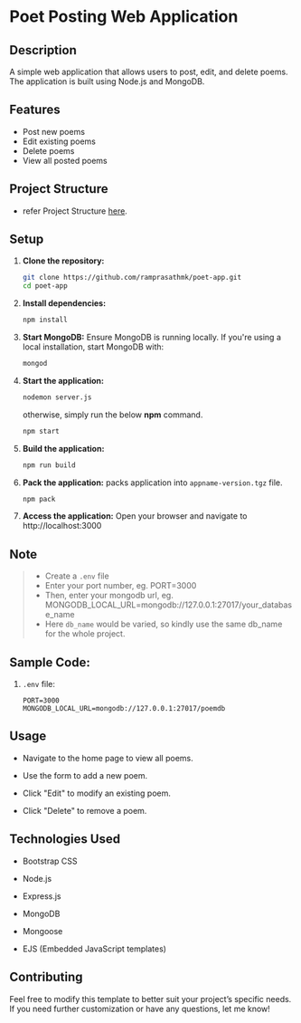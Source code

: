 # Poet Posting Web Application


## Description

A simple web application that allows users to post, edit, and delete poems. The application is built using Node.js and MongoDB.


## Features

- Post new poems
- Edit existing poems
- Delete poems
- View all posted poems


## Project Structure

- refer Project Structure [here](./PROJECT_STRUCTURE.md).


## Setup

1. **Clone the repository:**
    ```bash
    git clone https://github.com/ramprasathmk/poet-app.git
    cd poet-app
    ```

2. **Install dependencies:**
    ```bash
    npm install
    ```

3. **Start MongoDB:** Ensure MongoDB is running locally. If you're using a local installation, start MongoDB with:
    ```bash
    mongod
    ```

4. **Start the application:**
    ```bash
    nodemon server.js
    ```

    otherwise, simply run the below **npm** command.

    ```bash
    npm start
    ```

5. **Build the application:**
    ```bash
    npm run build
    ```

6. **Pack the application:** packs application into `appname-version.tgz` file.
    ```bash
    npm pack
    ```

7. **Access the application:** Open your browser and navigate to http://localhost:3000


## Note

> - Create a `.env` file
> - Enter your port number, eg. PORT=3000
> - Then, enter your mongodb url, eg. MONGODB_LOCAL_URL=mongodb://127.0.0.1:27017/your_database_name
> - Here `db_name` would be varied, so kindly use the same db_name for the whole project.


## Sample Code:

1. `.env` file:
  
    ```text
    PORT=3000
    MONGODB_LOCAL_URL=mongodb://127.0.0.1:27017/poemdb
    ```


## Usage

- Navigate to the home page to view all poems.

- Use the form to add a new poem.

- Click "Edit" to modify an existing poem.

- Click "Delete" to remove a poem.


## Technologies Used

- Bootstrap CSS

- Node.js

- Express.js

- MongoDB

- Mongoose

- EJS (Embedded JavaScript templates)


## Contributing

Feel free to modify this template to better suit your project’s specific needs. If you need further customization or have any questions, let me know!
